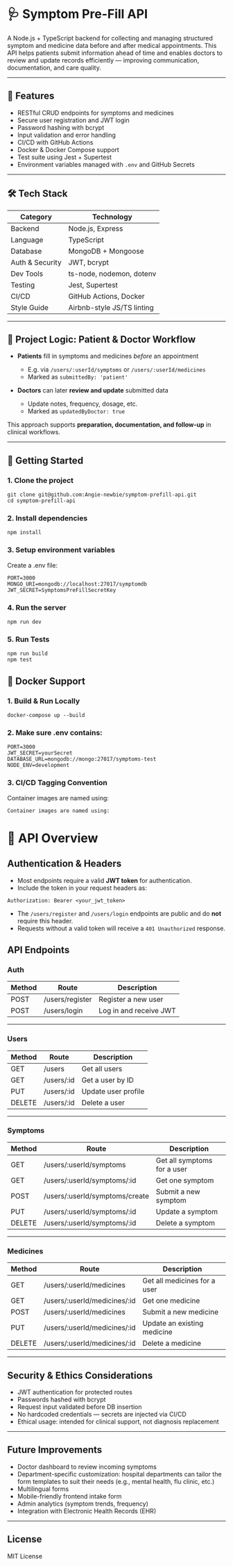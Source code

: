# 🩺 Symptom Pre-Fill API

A Node.js + TypeScript backend for collecting and managing structured symptom and medicine data before and after medical appointments. This API helps patients submit information ahead of time and enables doctors to review and update records efficiently — improving communication, documentation, and care quality.

---

## 📌 Features

- RESTful CRUD endpoints for symptoms and medicines  
- Secure user registration and JWT login  
- Password hashing with bcrypt  
- Input validation and error handling  
- CI/CD with GitHub Actions  
- Docker & Docker Compose support  
- Test suite using Jest + Supertest  
- Environment variables managed with `.env` and GitHub Secrets  

---

## 🛠️ Tech Stack

| Category         | Technology                  |
|------------------|-----------------------------|
| Backend          | Node.js, Express            |
| Language         | TypeScript                  |
| Database         | MongoDB + Mongoose          |
| Auth & Security  | JWT, bcrypt                 |
| Dev Tools        | ts-node, nodemon, dotenv    |
| Testing          | Jest, Supertest             |
| CI/CD            | GitHub Actions, Docker      |
| Style Guide      | Airbnb-style JS/TS linting  |

---

## 🏥 Project Logic: Patient & Doctor Workflow

- **Patients** fill in symptoms and medicines *before* an appointment  
  - E.g. via `/users/:userId/symptoms` or `/users/:userId/medicines`
  - Marked as `submittedBy: 'patient'`  

- **Doctors** can later **review and update** submitted data  
  - Update notes, frequency, dosage, etc.  
  - Marked as `updatedByDoctor: true`  

This approach supports **preparation, documentation, and follow-up** in clinical workflows.

---

## 🚀 Getting Started

### 1. Clone the project

```
git clone git@github.com:Angie-newbie/symptom-prefill-api.git
cd symptom-prefill-api
```

### 2. Install dependencies

```
npm install
```

### 3. Setup environment variables
Create a .env file:
```
PORT=3000
MONGO_URI=mongodb://localhost:27017/symptomdb
JWT_SECRET=SymptomsPreFillSecretKey
```

### 4. Run the server
```
npm run dev
```

### 5. Run Tests
```
npm run build
npm test 
```

## 🐳 Docker Support

### 1. Build & Run Locally

```
docker-compose up --build
```

### 2. Make sure .env contains:

```
PORT=3000
JWT_SECRET=yourSecret
DATABASE_URL=mongodb://mongo:27017/symptoms-test
NODE_ENV=development
```

### 3. CI/CD Tagging Convention
Container images are named using:
```
Container images are named using:
```

# 📘 API Overview

## Authentication & Headers

- Most endpoints require a valid **JWT token** for authentication.
- Include the token in your request headers as:
```
Authorization: Bearer <your_jwt_token>
```
- The `/users/register` and `/users/login` endpoints are public and do **not** require this header.
- Requests without a valid token will receive a `401 Unauthorized` response.


## API Endpoints

### Auth

| Method | Route           | Description            |
|--------|------------------|------------------------|
| POST   | /users/register  | Register a new user    |
| POST   | /users/login     | Log in and receive JWT |

---

### Users

| Method | Route       | Description         |
|--------|-------------|---------------------|
| GET    | /users       | Get all users        |
| GET    | /users/:id   | Get a user by ID     |
| PUT    | /users/:id   | Update user profile  |
| DELETE | /users/:id   | Delete a user        |

---

### Symptoms

| Method | Route                             | Description                  |
|--------|-----------------------------------|------------------------------|
| GET    | /users/:userId/symptoms           | Get all symptoms for a user  |
| GET    | /users/:userId/symptoms/:id       | Get one symptom              |
| POST   | /users/:userId/symptoms/create    | Submit a new symptom         |
| PUT    | /users/:userId/symptoms/:id       | Update a symptom             |
| DELETE | /users/:userId/symptoms/:id       | Delete a symptom             |

---

### Medicines

| Method | Route                             | Description                    |
|--------|-----------------------------------|--------------------------------|
| GET    | /users/:userId/medicines          | Get all medicines for a user   |
| GET    | /users/:userId/medicines/:id      | Get one medicine               |
| POST   | /users/:userId/medicines          | Submit a new medicine          |
| PUT    | /users/:userId/medicines/:id      | Update an existing medicine    |
| DELETE | /users/:userId/medicines/:id      | Delete a medicine              |

---

## Security & Ethics Considerations

- JWT authentication for protected routes
- Passwords hashed with bcrypt
- Request input validated before DB insertion
- No hardcoded credentials — secrets are injected via CI/CD
- Ethical usage: intended for clinical support, not diagnosis replacement

---

## Future Improvements

-  Doctor dashboard to review incoming symptoms  
- Department-specific customization: hospital departments can tailor the form templates to suit their needs (e.g., mental health, flu clinic, etc.) 
-  Multilingual forms
-  Mobile-friendly frontend intake form  
-  Admin analytics (symptom trends, frequency)  
-  Integration with Electronic Health Records (EHR)

---

## License
MIT License